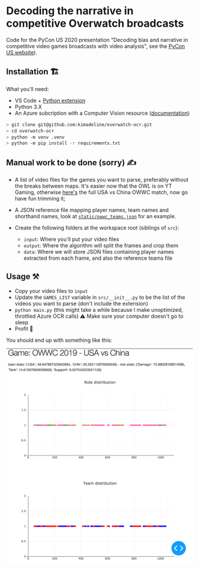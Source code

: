 # Decoding the narrative in competitive Overwatch broadcasts

Code for the PyCon US 2020 presentation "Decoding bias and narrative in competitive video games broadcasts with video analysis", see the [PyCon US website](https://us.pycon.org/2020/schedule/presentation/107/)).

## Installation 🏗

What you'll need:

- VS Code + [Python extension](https://marketplace.visualstudio.com/items?itemName=ms-python.python)
- Python 3.X
- An Azure subcription with a Computer Vision resource ([documentation](https://docs.microsoft.com/en-us/azure/cognitive-services/computer-vision/quickstarts-sdk/python-sdk#create-a-computer-vision-azure-resource))

```sh
> git clone git@github.com:kimadeline/overwatch-ocr.git
> cd overwatch-ocr
> python -m venv .venv
> python -m pip install -r requirements.txt
```

## Manual work to be done (sorry) ✍️

- A list of video files for the games you want to parse, preferably without the breaks between maps. It's easier now that the OWL is on YT Gaming, otherwise [here's](https://www.youtube.com/watch?v=DrPyUcNo1HI) the full USA vs China OWWC match, now go have fun trimming it;
- A JSON reference file mapping player names, team names and shorthand names, look at [`static/owwc_teams.json`](https://github.com/kimadeline/overwatch-ocr/blob/master/static/owwc_teams.json) for an example.

- Create the following folders at the workspace root (siblings of `src`):
  - `input`: Where you'll put your video files
  - `output`: Where the algorithm will split the frames and crop them
  - `data`: Where we will store JSON files containing player names extracted from each frame, and also the reference teams file

## Usage ⚒

- Copy your video files to `input`
- Update the `GAMES_LIST` variable in `src/__init__.py` to be the list of the videos you want to parse (don't include the extension)
- `python main.py` (this might take a while because I make unoptimized, throttled Azure OCR calls) ⚠️ Make sure your computer doesn't go to sleep
- Profit 🥳

You should end up with something like this:

![Overwatch World Cup USA vs China finals analysis](https://raw.githubusercontent.com/kimadeline/overwatch-ocr/master/static/readme_screenshot.png)
